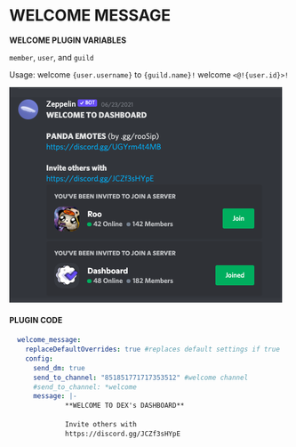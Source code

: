 # WELCOME MESSAGE


**WELCOME PLUGIN VARIABLES**


`member`, `user`, and `guild`

Usage:
welcome `{user.username}` to `{guild.name}!`
welcome `<@!{user.id}>!`

![welcome message](assets/welcome.png)

#### PLUGIN CODE

```yaml
  welcome_message:
    replaceDefaultOverrides: true #replaces default settings if true
    config:
      send_dm: true
      send_to_channel: "851851771717353512" #welcome channel
      #send_to_channel: *welcome
      message: |-
              **WELCOME TO DEX's DASHBOARD**

              Invite others with
              https://discord.gg/JCZf3sHYpE
```
